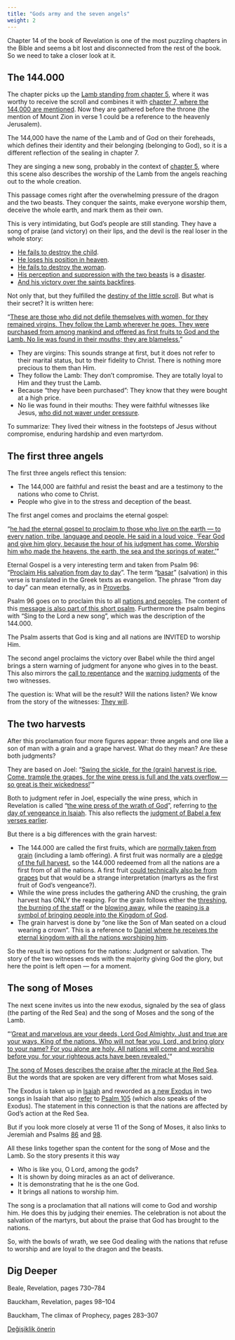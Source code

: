 ```yaml
---
title: "Gods army and the seven angels"
weight: 2
---
```



Chapter 14 of the book of Revelation is one of the most puzzling chapters in the Bible and seems a bit lost and disconnected from the rest of the book. So we need to take a closer look at it.


## The 144.000

<a name="6c9d"></a>
The chapter picks up the [Lamb standing from chapter 5](../../../content/seals/expl/the-book-with-the-seven-seals), where it was worthy to receive the scroll and combines it with [chapter 7, where the 144,000 are mentioned](../../../content/army/expl/the-144000). Now they are gathered before the throne (the mention of Mount Zion in verse 1 could be a reference to the heavenly Jerusalem).

The 144,000 have the name of the Lamb and of God on their foreheads, which defines their identity and their belonging (belonging to God), so it is a different reflection of the sealing in chapter 7.

They are singing a new song, probably in the context of [chapter 5](https://www.bibleserver.com/NIV/Revelation5%3A9-10), where this scene also describes the worship of the Lamb from the angels reaching out to the whole creation.

This passage comes right after the overwhelming pressure of the dragon and the two beasts. They conquer the saints, make everyone worship them, deceive the whole earth, and mark them as their own.

This is very intimidating, but God’s people are still standing. They have a song of praise (and victory) on their lips, and the devil is the real loser in the whole story:

- [He fails to destroy the child](https://www.bibleserver.com/NIV/Revelation12%3A1-6).
- [He loses his position in heaven](https://www.bibleserver.com/NIV/Revelation12%3A7-12).
- [He fails to destroy the woman](https://www.bibleserver.com/NIV/Revelation12%3A13-17).
- [His perception and suppression with the two beasts](https://www.bibleserver.com/NIV/Revelation13) is a [disaster](../../../content/beasts/expl/666-the-number-of-the-beast).
- [And his victory over the saints backfires](../../../content/witnesses/expl/the-two-witnesses).


Not only that, but they fulfilled the [destiny of the little scroll](../../../content/scroll/expl/the-little-scroll). But what is their secret? It is written here:

“[These are those who did not defile themselves with women, for they remained virgins. They follow the Lamb wherever he goes. They were purchased from among mankind and offered as first fruits to God and the Lamb. No lie was found in their mouths; they are blameless.](https://www.bibleserver.com/NIV/Revelation14%3A4-5)”

- They are virgins: This sounds strange at first, but it does not refer to their marital status, but to their fidelity to Christ. There is nothing more precious to them than Him.
- They follow the Lamb: They don’t compromise. They are totally loyal to Him and they trust the Lamb.
- Because “they have been purchased”: They know that they were bought at a high price.
- No lie was found in their mouths: They were faithful witnesses like Jesus, [who did not waver under pressure](https://www.bibleserver.com/NIV/1%20Peter2%3A22).


To summarize: They lived their witness in the footsteps of Jesus without compromise, enduring hardship and even martyrdom.


## The first three angels

<a name="6911"></a>
The first three angels reflect this tension:

- The 144,000 are faithful and resist the beast and are a testimony to the nations who come to Christ.
- People who give in to the stress and deception of the beast.


The first angel comes and proclaims the eternal gospel:

“[he had the eternal gospel to proclaim to those who live on the earth — to every nation, tribe, language and people. He said in a loud voice, ‘Fear God and give him glory, because the hour of his judgment has come. Worship him who made the heavens, the earth, the sea and the springs of water.’](https://www.bibleserver.com/NIV/Revelation14%3A6-7)”

Eternal Gospel is a very interesting term and taken from Psalm 96: “[Proclaim His salvation from day to day](https://biblehub.com/interlinear/psalms/96-2.htm)”. The term “[basar](https://biblehub.com/hebrew/1319.htm)” (salvation) in this verse is translated in the Greek texts as evangelion. The phrase “from day to day” can mean eternally, as in [Proverbs](https://www.bibleserver.com/NIV/Proverbs8%3A30).

Psalm 96 goes on to proclaim this to all [nations and peoples](https://www.bibleserver.com/NIV/Psalm96%3A3). The content of this [message is also part of this short psalm](https://www.bibleserver.com/NIV/Psalm96%3A7-10). Furthermore the psalm begins with “Sing to the Lord a new song”, which was the description of the 144.000.

The Psalm asserts that God is king and all nations are INVITED to worship Him.

The second angel proclaims the victory over Babel while the third angel brings a stern warning of judgment for anyone who gives in to the beast. This also mirrors the [call to repentance](https://www.bibleserver.com/NIV/Revelation11%3A3) and the [warning judgments](https://www.bibleserver.com/NIV/Revelation11%3A5) of the two witnesses.

The question is: What will be the result? Will the nations listen? We know from the story of the witnesses: [They will](../../../content/witnesses/expl/the-two-witnesses).


## The two harvests

<a name="833c"></a>
After this proclamation four more figures appear: three angels and one like a son of man with a grain and a grape harvest. What do they mean? Are these both judgments?

They are based on Joel: “[Swing the sickle, for the (grain) harvest is ripe. Come, trample the grapes, for the wine press is full and the vats overflow — so great is their wickedness!](https://www.bibleserver.com/NIV/Joel3%3A13)’”

Both to judgment refer in Joel, especially the wine press, which in Revelation is called “[the wine press of the wrath of God](https://www.bibleserver.com/NIV/Revelation14%3A19)”, referring to [the day of vengeance in Isaiah](https://www.bibleserver.com/NIV/Isaiah63%3A1-6). This also reflects the [judgment of Babel a few verses earlier](https://www.bibleserver.com/NIV/Revelation14%3A10).

But there is a big differences with the grain harvest:

- The 144.000 are called the first fruits, which are [normally taken from grain](https://www.bibleserver.com/NIV/Leviticus23%3A9-14) (including a lamb offering). A first fruit was normally are a [pledge of the full harvest](https://www.bibleserver.com/NIV/Romans11%3A16), so the 144.000 redeemed from all the nations are a first from of all the nations. A first fruit [could technically also be from grapes](https://www.bibleserver.com/NIV/Exodus22%3A29) but that would be a strange interpretation (martyrs as the first fruit of God’s vengeance?).
- While the wine press includes the gathering AND the crushing, the grain harvest has ONLY the reaping. For the grain follows either the [threshing](https://www.bibleserver.com/NIV/Jeremiah51%3A33), [the burning of the staff](https://www.bibleserver.com/NIV/Matthew3:12) or the [blowing away](https://www.bibleserver.com/NIV/Psalm1%3A4), while the [reaping is a symbol of bringing people into the Kingdom of God](https://www.bibleserver.com/NIV/Mark4%3A29).
- The grain harvest is done by “one like the Son of Man seated on a cloud wearing a crown”. This is a reference to [Daniel where he receives the eternal kingdom with all the nations worshiping him](https://www.bibleserver.com/NIV/Daniel7%3A13-14).


So the result is two options for the nations: Judgment or salvation. The story of the two witnesses ends with the majority giving God the glory, but here the point is left open — for a moment.


## The song of Moses

<a name="5102"></a>
The next scene invites us into the new exodus, signaled by the sea of glass (the parting of the Red Sea) and the song of Moses and the song of the Lamb.

“‘[Great and marvelous are your deeds, Lord God Almighty. Just and true are your ways, King of the nations. Who will not fear you, Lord, and bring glory to your name? For you alone are holy. All nations will come and worship before you, for your righteous acts have been revealed.’](https://www.bibleserver.com/NIV/Revelation15%3A3-4)“

[The song of Moses describes the praise after the miracle at the Red Sea](https://www.bibleserver.com/NIV/Exodus15%3A1-19). But the words that are spoken are very different from what Moses said.

The Exodus is taken up in [Isaiah](https://www.bibleserver.com/NIV/Isaiah11%3A15-16) and reworded as [a new Exodus](https://www.bibleserver.com/NIV/Isaiah12) in two songs in Isaiah that also [refer](https://www.bibleserver.com/NIV/Isaiah12%3A4) to [Psalm 105](https://www.bibleserver.com/NIV/Psalm105%3A1) (which also speaks of the Exodus). The statement in this connection is that the nations are affected by God’s action at the Red Sea.

But if you look more closely at verse 11 of the Song of Moses, it also links to Jeremiah and Psalms [86](https://www.bibleserver.com/NIV/Psalm86%3A8-10) and [98](https://www.bibleserver.com/NIV/Psalm98%3A1-2).

All these links together span the content for the song of Mose and the Lamb. So the story presents it this way

- Who is like you, O Lord, among the gods?
- It is shown by doing miracles as an act of deliverance.
- It is demonstrating that he is the one God.
- It brings all nations to worship him.


The song is a proclamation that all nations will come to God and worship him. He does this by judging their enemies. The celebration is not about the salvation of the martyrs, but about the praise that God has brought to the nations.

So, with the bowls of wrath, we see God dealing with the nations that refuse to worship and are loyal to the dragon and the beasts.


## Dig Deeper

<a name="3032"></a>
Beale, Revelation, pages 730–784

Bauckham, Revelation, pages 98–104

Bauckham, The climax of Prophecy, pages 283–307






[Değişiklik önerin](https://github.com/revelation-today/revelation-today/blob/main/exampleSite/content/docs/content/harvest/expl/gods-army-and-the-seven-angels.md)
